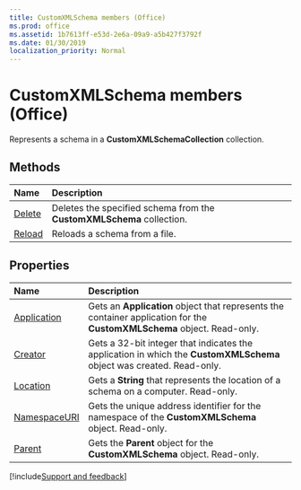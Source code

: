 ```yaml
---
title: CustomXMLSchema members (Office)
ms.prod: office
ms.assetid: 1b7613ff-e53d-2e6a-09a9-a5b427f3792f
ms.date: 01/30/2019
localization_priority: Normal
---
```



# CustomXMLSchema members (Office)

Represents a schema in a **CustomXMLSchemaCollection** collection.


## Methods

|Name|Description|
|:-----|:-----|
|[Delete](../../Office.CustomXMLSchema.Delete.md)|Deletes the specified schema from the **CustomXMLSchema** collection.|
|[Reload](../../Office.CustomXMLSchema.Reload.md)|Reloads a schema from a file.|


## Properties

|Name|Description|
|:-----|:-----|
|[Application](../../Office.CustomXMLSchema.Application.md)|Gets an **Application** object that represents the container application for the **CustomXMLSchema** object. Read-only.|
|[Creator](../../Office.CustomXMLSchema.Creator.md)|Gets a 32-bit integer that indicates the application in which the **CustomXMLSchema** object was created. Read-only.|
|[Location](../../Office.CustomXMLSchema.Location.md)|Gets a **String** that represents the location of a schema on a computer. Read-only.|
|[NamespaceURI](../../Office.CustomXMLSchema.NamespaceURI.md)|Gets the unique address identifier for the namespace of the **CustomXMLSchema** object. Read-only.|
|[Parent](../../Office.CustomXMLSchema.Parent.md)|Gets the **Parent** object for the **CustomXMLSchema** object. Read-only.|

[!include[Support and feedback](~/includes/feedback-boilerplate.md)]